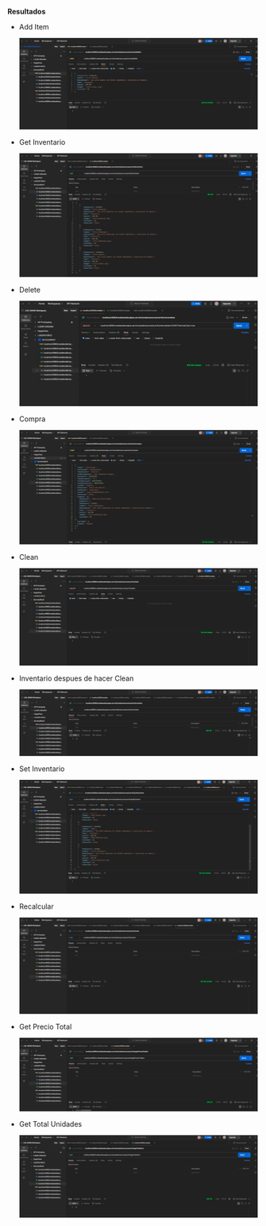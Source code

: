 **Resultados**
- Add Item
  
  ![Foto en subcarpeta](img/addItem.png)
- Get Inventario
  
  ![Foto en subcarpeta](img/inventario.png)
- Delete
  
  ![Foto en subcarpeta](img/Delete.png)
- Compra
  
  ![Foto en subcarpeta](img/compra.png)
- Clean
  
  ![Foto en subcarpeta](img/clean.png)
- Inventario despues de hacer Clean
  
  ![Foto en subcarpeta](img/invDespClean.png)
- Set Inventario
  
  ![Foto en subcarpeta](img/setInv.png)
- Recalcular
  
  ![Foto en subcarpeta](img/recalc.png)
- Get Precio Total
  
  ![Foto en subcarpeta](img/PrecioTotal.png)
- Get Total Unidades
  
  ![Foto en subcarpeta](img/TotalUnd.png)  
